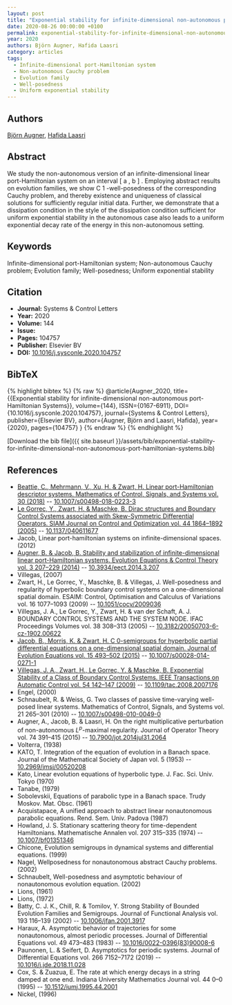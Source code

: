 ```yaml
---
layout: post
title: "Exponential stability for infinite-dimensional non-autonomous port-Hamiltonian Systems"
date: 2020-08-26 00:00:00 +0100
permalink: exponential-stability-for-infinite-dimensional-non-autonomous-port-hamiltonian-systems
year: 2020
authors: Björn Augner, Hafida Laasri
category: articles
tags:
  - Infinite-dimensional port-Hamiltonian system
  - Non-autonomous Cauchy problem
  - Evolution family
  - Well-posedness
  - Uniform exponential stability
---
```

 
## Authors
[Björn Augner](authors/bjorn-augner), [Hafida Laasri](authors/hafida-laasri)
 
## Abstract
We study the non-autonomous version of an infinite-dimensional linear port-Hamiltonian system on an interval [ a , b ] . Employing abstract results on evolution families, we show C 1 -well-posedness of the corresponding Cauchy problem, and thereby existence and uniqueness of classical solutions for sufficiently regular initial data. Further, we demonstrate that a dissipation condition in the style of the dissipation condition sufficient for uniform exponential stability in the autonomous case also leads to a uniform exponential decay rate of the energy in this non-autonomous setting.
 
## Keywords
Infinite-dimensional port-Hamiltonian system; Non-autonomous Cauchy problem; Evolution family; Well-posedness; Uniform exponential stability
 
## Citation
- **Journal:** Systems &amp; Control Letters
- **Year:** 2020
- **Volume:** 144
- **Issue:** 
- **Pages:** 104757
- **Publisher:** Elsevier BV
- **DOI:** [10.1016/j.sysconle.2020.104757](https://doi.org/10.1016/j.sysconle.2020.104757)
 
## BibTeX
{% highlight bibtex %}
{% raw %}
@article{Augner_2020,
  title={{Exponential stability for infinite-dimensional non-autonomous port-Hamiltonian Systems}},
  volume={144},
  ISSN={0167-6911},
  DOI={10.1016/j.sysconle.2020.104757},
  journal={Systems &amp; Control Letters},
  publisher={Elsevier BV},
  author={Augner, Björn and Laasri, Hafida},
  year={2020},
  pages={104757}
}
{% endraw %}
{% endhighlight %}
 
[Download the bib file]({{ site.baseurl }}/assets/bib/exponential-stability-for-infinite-dimensional-non-autonomous-port-hamiltonian-systems.bib)
 
## References
- [Beattie, C., Mehrmann, V., Xu, H. & Zwart, H. Linear port-Hamiltonian descriptor systems. Mathematics of Control, Signals, and Systems vol. 30 (2018)](linear-port-hamiltonian-descriptor-systems) -- [10.1007/s00498-018-0223-3](https://doi.org/10.1007/s00498-018-0223-3)
- [Le Gorrec, Y., Zwart, H. & Maschke, B. Dirac structures and Boundary Control Systems associated with Skew-Symmetric Differential Operators. SIAM Journal on Control and Optimization vol. 44 1864–1892 (2005)](dirac-structures-and-boundary-control-systems-associated-with-skew-symmetric-differential-operators) -- [10.1137/040611677](https://doi.org/10.1137/040611677)
- Jacob, Linear port-hamiltonian systems on infinite-dimensional spaces. (2012)
- [Augner, B. & Jacob, B. Stability and stabilization of infinite-dimensional linear port-Hamiltonian systems. Evolution Equations &amp; Control Theory vol. 3 207–229 (2014)](stability-and-stabilization-of-infinite-dimensional-linear-port-hamiltonian-systems) -- [10.3934/eect.2014.3.207](https://doi.org/10.3934/eect.2014.3.207)
- Villegas, (2007)
- Zwart, H., Le Gorrec, Y., Maschke, B. & Villegas, J. Well-posedness and regularity of hyperbolic boundary control systems on a one-dimensional spatial domain. ESAIM: Control, Optimisation and Calculus of Variations vol. 16 1077–1093 (2009) -- [10.1051/cocv/2009036](https://doi.org/10.1051/cocv/2009036)
- Villegas, J. A., Le Gorrec, Y., Zwart, H. & van der Schaft, A. J. BOUNDARY CONTROL SYSTEMS AND THE SYSTEM NODE. IFAC Proceedings Volumes vol. 38 308–313 (2005) -- [10.3182/20050703-6-cz-1902.00622](https://doi.org/10.3182/20050703-6-cz-1902.00622)
- [Jacob, B., Morris, K. & Zwart, H. C 0-semigroups for hyperbolic partial differential equations on a one-dimensional spatial domain. Journal of Evolution Equations vol. 15 493–502 (2015)](c-0-semigroups-for-hyperbolic-partial-differential-equations-on-a-one-dimensional-spatial-domain) -- [10.1007/s00028-014-0271-1](https://doi.org/10.1007/s00028-014-0271-1)
- [Villegas, J. A., Zwart, H., Le Gorrec, Y. & Maschke, B. Exponential Stability of a Class of Boundary Control Systems. IEEE Transactions on Automatic Control vol. 54 142–147 (2009)](exponential-stability-of-a-class-of-boundary-control-systems) -- [10.1109/tac.2008.2007176](https://doi.org/10.1109/tac.2008.2007176)
- Engel, (2000)
- Schnaubelt, R. & Weiss, G. Two classes of passive time-varying well-posed linear systems. Mathematics of Control, Signals, and Systems vol. 21 265–301 (2010) -- [10.1007/s00498-010-0049-0](https://doi.org/10.1007/s00498-010-0049-0)
- Augner, A., Jacob, B. & Laasri, H. On the right multiplicative perturbation of non-autonomous $L^p$-maximal regularity. Journal of Operator Theory vol. 74 391–415 (2015) -- [10.7900/jot.2014jul31.2064](https://doi.org/10.7900/jot.2014jul31.2064)
- Volterra, (1938)
- KATO, T. Integration of the equation of evolution in a Banach space. Journal of the Mathematical Society of Japan vol. 5 (1953) -- [10.2969/jmsj/00520208](https://doi.org/10.2969/jmsj/00520208)
- Kato, Linear evolution equations of hyperbolic type. J. Fac. Sci. Univ. Tokyo (1970)
- Tanabe, (1979)
- Sobolevskii, Equations of parabolic type in a Banach space. Trudy Moskov. Mat. Obsc. (1961)
- Acquistapace, A unified approach to abstract linear nonautonomous parabolic equations. Rend. Sem. Univ. Padova (1987)
- Howland, J. S. Stationary scattering theory for time-dependent Hamiltonians. Mathematische Annalen vol. 207 315–335 (1974) -- [10.1007/bf01351346](https://doi.org/10.1007/bf01351346)
- Chicone, Evolution semigroups in dynamical systems and differential equations. (1999)
- Nagel, Wellposedness for nonautonomous abstract Cauchy problems. (2002)
- Schnaubelt, Well-posedness and asymptotic behaviour of nonautonomous evolution equation. (2002)
- Lions, (1961)
- Lions, (1972)
- Batty, C. J. K., Chill, R. & Tomilov, Y. Strong Stability of Bounded Evolution Families and Semigroups. Journal of Functional Analysis vol. 193 116–139 (2002) -- [10.1006/jfan.2001.3917](https://doi.org/10.1006/jfan.2001.3917)
- Haraux, A. Asymptotic behavior of trajectories for some nonautonomous, almost periodic processes. Journal of Differential Equations vol. 49 473–483 (1983) -- [10.1016/0022-0396(83)90008-6](https://doi.org/10.1016/0022-0396(83)90008-6)
- Paunonen, L. & Seifert, D. Asymptotics for periodic systems. Journal of Differential Equations vol. 266 7152–7172 (2019) -- [10.1016/j.jde.2018.11.028](https://doi.org/10.1016/j.jde.2018.11.028)
- Cox, S. & Zuazua, E. The rate at which energy decays in a string damped at one end. Indiana University Mathematics Journal vol. 44 0–0 (1995) -- [10.1512/iumj.1995.44.2001](https://doi.org/10.1512/iumj.1995.44.2001)
- Nickel, (1996)

